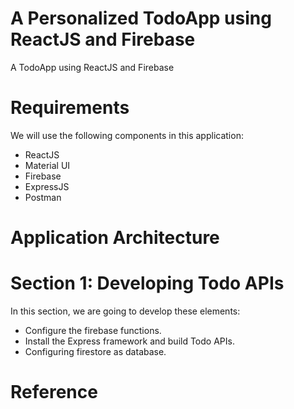 # A Personalized TodoApp using ReactJS and Firebase
A TodoApp using ReactJS and Firebase

# Requirements

We will use the following components in this application:

- ReactJS
- Material UI
- Firebase
- ExpressJS
- Postman


# Application Architecture
[](https://www.freecodecamp.org/news/content/images/2020/04/TodoApp-1.png)

# Section 1: Developing Todo APIs
In this section, we are going to develop these elements:

- Configure the firebase functions.
- Install the Express framework and build Todo APIs.
- Configuring firestore as database.


# Reference
